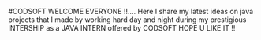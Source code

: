 #CODSOFT
WELCOME EVERYONE !!....
Here I share my latest ideas on java projects that I made by working hard day and night during my prestigious INTERSHIP as a JAVA INTERN offered by CODSOFT 
HOPE U LIKE IT !!
